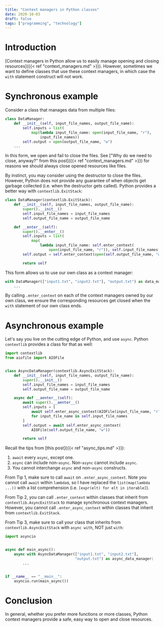 ```yaml
---
title: "Context managers in Python classes"
date: 2020-10-03
draft: false
tags: ["programming", "technology"]
---
```

# Introduction
[Context managers in Python allow us to easily manage opening and closing resources]({{< ref "context_managers.md" >}}). However, sometimes we want to define classes that use these context managers, in which case the `with` statement construct will not work.
# Synchronous example
Consider a class that manages data from multiple files:
```Python
class DataManager:
    def __init__(self, input_file_names, output_file_name):
        self.inputs = list(
            map(lambda input_file_name: open(input_file_name, "r"),
                input_file_names))
        self.output = open(output_file_name, "w")
    ...
```
In this form, we open and fail to close the files. See ["Why do we need to close, anyway?" from this post]({{< ref "context_managers.md" >}}) for reasons we should always close opened resources like files.

By instinct, you may consider using the destructor to close the files. However, Python does not provide any guarantee of when objects get garbage collected (i.e. when the destructor gets called). Python provides a better way with `contextlib.ExitStack`:
```Python
class DataManager(contextlib.ExitStack):
    def __init__(self, input_file_names, output_file_name):
        super().__init__()
        self.input_file_names = input_file_names
        self.output_file_name = output_file_name

    def __enter__(self):
        super().__enter__()
        self.inputs = list(
            map(
                lambda input_file_name: self.enter_context(
                    open(input_file_name, "r")), self.input_file_names))
        self.output = self.enter_context(open(self.output_file_name, "w"))

        return self
```
This form allows us to use our own class as a context manager:
```Python
with DataManager(["input1.txt", "input2.txt"], "output.txt") as data_manager:
    ...
```
By calling `.enter_context` on each of the context managers owned by our own class, we ensure the corresponding resources get closed when the `with` statement of our own class ends.
# Asynchronous example
Let's say you live on the cutting edge of Python, and use `async`. Python `contextlib` provides a class for that as well:
```Python
import contextlib
from aiofile import AIOFile


class AsyncDataManager(contextlib.AsyncExitStack):
    def __init__(self, input_file_names, output_file_name):
        super().__init__()
        self.input_file_names = input_file_names
        self.output_file_name = output_file_name

    async def __aenter__(self):
        await super().__aenter__()
        self.inputs = [
            await self.enter_async_context(AIOFile(input_file_name, "r"))
            for input_file_name in self.input_file_names
        ]
        self.output = await self.enter_async_context(
            AIOFile(self.output_file_name, "w"))

        return self
```
Recall the tips from [this post]({{< ref "async_tips.md" >}}):
1. `await` every `async`, except one.
2. `async` can include non-`async`. Non-`async` cannot include `async`.
3. You cannot interchange `async` and non-`async` constructs.

From Tip 1, make sure to call `await` on `.enter_async_context`. Note you cannot call `await` within `lambda`s, so I have replaced the `list(map(lambda ...))` with a list comprehension (i.e. `[expr(elt) for elt in iterable]`).

From Tip 2, you can call `.enter_context` within classes that inherit from `contextlib.AsyncExitStack` to manage synchronous context managers. However, you cannot call `.enter_async_context` within classes that inherit from `contextlib.ExitStack`.

From Tip 3, make sure to call your class that inherits from `contextlib.AsyncExitStack` with `async with`, NOT just `with`:
```Python
import asyncio


async def main_async():
    async with AsyncDataManager(["input1.txt", "input2.txt"],
                                "output.txt") as async_data_manager:
        ...


if __name__ == "__main__":
    asyncio.run(main_async())
```
# Conclusion
In general, whether you prefer more functions or more classes, Python context managers provide a safe, easy way to open and close resources.

